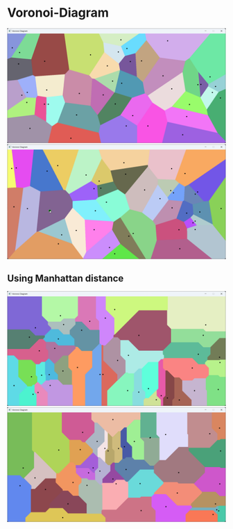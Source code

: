 # Voronoi-Diagram 

![](/images/Voronoi_Diagram_1.png)
![](/images/Voronoi_Diagram_2.png)


## Using Manhattan distance
![](/images/Voronoi_Diagram_Manhattan_1.png)
![](/images/Voronoi_Diagram_Manhattan_2.png)
